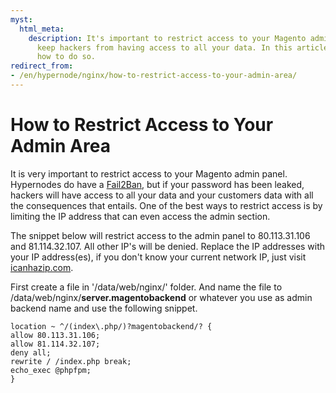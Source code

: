 ```yaml
---
myst:
  html_meta:
    description: It's important to restrict access to your Magento admin panel to
      keep hackers from having access to all your data. In this article we explain
      how to do so.
redirect_from:
- /en/hypernode/nginx/how-to-restrict-access-to-your-admin-area/
---
```


<!-- source: https://support.hypernode.com/en/hypernode/nginx/how-to-restrict-access-to-your-admin-area/ -->

# How to Restrict Access to Your Admin Area

It is very important to restrict access to your Magento admin panel. Hypernodes do have a [Fail2Ban](https://support.hypernode.com/knowledgebase/how-to-protect-your-magento-store-against-brute-force/), but if your password has been leaked, hackers will have access to all your data and your customers data with all the consequences that entails. One of the best ways to restrict access is by limiting the IP address that can even access the admin section.

The snippet below will restrict access to the admin panel to 80.113.31.106 and 81.114.32.107. All other IP's will be denied. Replace the IP addresses with your IP address(es), if you don't know your current network IP, just visit [icanhazip.com](http://icanhazip.com).

First create a file in '/data/web/nginx/' folder. And name the file to /data/web/nginx/**server.magentobackend** or whatever you use as admin backend name and use the following snippet.

```nginx
location ~ ^/(index\.php/)?magentobackend/? {
allow 80.113.31.106;
allow 81.114.32.107;
deny all;
rewrite / /index.php break;
echo_exec @phpfpm;
}
```
